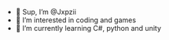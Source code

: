 - 👋 Sup, I’m @Jxpzii
- 👀 I’m interested in coding and games
- 🌱 I’m currently learning C#, python and unity
